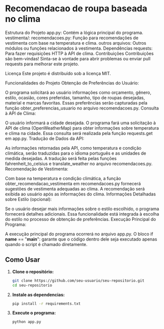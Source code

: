 # Recomendacao de roupa baseada no clima

Estrutura do Projeto
app.py: Contém a lógica principal do programa.
vestimenta/:
recomendacoes.py: Função para recomendações de vestimenta com base na temperatura e clima.
outros arquivos: Outros módulos ou funções relacionados à vestimenta.
Dependências
requests: Para fazer requisições HTTP à API de clima.
Contribuições
Contribuições são bem-vindas! Sinta-se à vontade para abrir problemas ou enviar pull requests para melhorar este projeto.

Licença
Este projeto é distribuído sob a licença MIT.

Funcionalidades do Projeto
Obtenção de Preferências do Usuário:

O programa solicitará ao usuário informações como orçamento, gênero, estilo, ocasião, cores preferidas, tamanho, tipo de roupas desejadas, material e marcas favoritas.
Essas preferências serão capturadas pela função obter_preferencias_usuario no arquivo recomendacoes.py.
Consulta à API de Clima:

O usuário informará a cidade desejada.
O programa fará uma solicitação à API de clima (OpenWeatherMap) para obter informações sobre temperatura e clima na cidade.
Essa consulta será realizada pela função requests.get em app.py.
Tradução de Dados da API:

As informações retornadas pela API, como temperatura e condição climática, serão traduzidas para o idioma português e as unidades de medida desejadas.
A tradução será feita pelas funções fahrenheit_to_celsius e translate_weather no arquivo recomendacoes.py.
Recomendação de Vestimenta:

Com base na temperatura e condição climática, a função obter_recomendacao_vestimenta em recomendacoes.py fornecerá sugestões de vestimenta adequadas ao clima.
A recomendação será exibida ao usuário após as informações do clima.
Informações Detalhadas sobre Estilo (opcional):

Se o usuário desejar mais informações sobre o estilo escolhido, o programa fornecerá detalhes adicionais.
Essa funcionalidade está integrada à escolha do estilo no processo de obtenção de preferências.
Execução Principal do Programa:

A execução principal do programa ocorrerá no arquivo app.py.
O bloco if __name__ == "__main__": garante que o código dentro dele seja executado apenas quando o script é chamado diretamente.

## Como Usar

1. **Clone o repositório:**

   ```bash
   git clone https://github.com/seu-usuario/seu-repositorio.git
   cd seu-repositorio

2. **Instale as dependencias:**
    ```bash
    pip install -r requirements.txt

2. **Execute o programa:**
    ```bash
    python app.py



